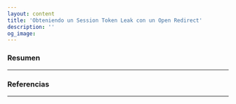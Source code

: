 ```yaml
---
layout: content
title: 'Obteniendo un Session Token Leak con un Open Redirect'
description: ''
og_image: 
---
```


### Resumen

---

### Referencias

---